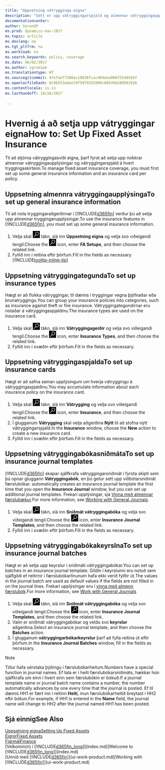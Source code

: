 ```yaml
---
title: "Uppsetning vátrygginga eigna"
description: "Sett er upp vátryggingarspjald og almennar vátryggingaupplýsingar til að stjórna vátryggingasviði eigna."
documentationcenter: 
author: SorenGP
ms.prod: dynamics-nav-2017
ms.topic: article
ms.devlang: na
ms.tgt_pltfrm: na
ms.workload: na
ms.search.keywords: policy, coverage
ms.date: 06/02/2017
ms.author: sgroespe
ms.translationtype: HT
ms.sourcegitcommit: 4fefaef7380ac10836fcac404eea006f55d8556f
ms.openlocfilehash: 0c0b553adee7df5979352999c60549b280501926
ms.contentlocale: is-is
ms.lasthandoff: 10/16/2017

---
```

# <a name="how-to-set-up-fixed-asset-insurance"></a><span data-ttu-id="5e365-103">Hvernig á að setja upp vátryggingar eigna</span><span class="sxs-lookup"><span data-stu-id="5e365-103">How to: Set Up Fixed Asset Insurance</span></span>
<span data-ttu-id="5e365-104">Til að stjórna vátryggingasviði eigna, þarf fyrst að setja upp nokkrar almennar vátryggingaupplýsingar og vátryggingarspjald á hvert tryggingaskírteini.</span><span class="sxs-lookup"><span data-stu-id="5e365-104">To manage fixed asset insurance coverage, you must first set up some general insurance information and an insurance card per policy.</span></span>

## <a name="to-set-up-general-insurance-information"></a><span data-ttu-id="5e365-105">Uppsetning almennra vátryggingaupplýsinga</span><span class="sxs-lookup"><span data-stu-id="5e365-105">To set up general insurance information</span></span>
<span data-ttu-id="5e365-106">Til að nota tryggingaraðgerðirnar í [!INCLUDE[d365fin](includes/d365fin_md.md)] verður þú að setja upp almennar tryggingarupplýsingar.</span><span class="sxs-lookup"><span data-stu-id="5e365-106">To use the insurance features in [!INCLUDE[d365fin](includes/d365fin_md.md)], you must set up some general insurance information.</span></span>  

1. <span data-ttu-id="5e365-107">Velja skal ![Leit að síðu eða skýrslu](media/ui-search/search_small.png "Leit að síðu eða skýrslu táknið") tákn, slá inn **Uppsetning eigna** og velja svo viðeigandi tengil.</span><span class="sxs-lookup"><span data-stu-id="5e365-107">Choose the ![Search for Page or Report](media/ui-search/search_small.png "Search for Page or Report icon") icon, enter **FA Setups**, and then choose the related link.</span></span>  
2. <span data-ttu-id="5e365-108">Fyllið inn í reitina eftir þörfum.</span><span class="sxs-lookup"><span data-stu-id="5e365-108">Fill in the fields as necessary.</span></span> [!INCLUDE[tooltip-inline-tip](includes/tooltip-inline-tip_md.md)]  

## <a name="to-set-up-insurance-types"></a><span data-ttu-id="5e365-109">Uppsetning vátryggingategunda</span><span class="sxs-lookup"><span data-stu-id="5e365-109">To set up insurance types</span></span>
<span data-ttu-id="5e365-110">Hægt er að flokka vátryggingar, til dæmis í tryggingar vegna þjófnaðar eða brunatryggingu.</span><span class="sxs-lookup"><span data-stu-id="5e365-110">You can group your insurance policies into categories, such as insurance against theft or fire insurance.</span></span> <span data-ttu-id="5e365-111">Vátryggingategundirnar eru notaðar á vátryggingaspjaldinu.</span><span class="sxs-lookup"><span data-stu-id="5e365-111">The insurance types are used on the insurance card.</span></span>

1. <span data-ttu-id="5e365-112">Velja skal ![Leit að síðu eða skýrslu](media/ui-search/search_small.png "Leit að síðu eða skýrslu táknið") tákn, slá inn **Vátryggingagerðir** og velja svo viðeigandi tengil.</span><span class="sxs-lookup"><span data-stu-id="5e365-112">Choose the ![Search for Page or Report](media/ui-search/search_small.png "Search for Page or Report icon") icon, enter **Insurance Types**, and then choose the related link.</span></span>  
2. <span data-ttu-id="5e365-113">Fyllið inn í svæðin eftir þörfum.</span><span class="sxs-lookup"><span data-stu-id="5e365-113">Fill in the fields as necessary.</span></span>

## <a name="to-set-up-insurance-cards"></a><span data-ttu-id="5e365-114">Uppsetning vátryggingaspjalda</span><span class="sxs-lookup"><span data-stu-id="5e365-114">To set up insurance cards</span></span>
<span data-ttu-id="5e365-115">Hægt er að safna saman upplýsingum um hverja vátryggingu á vátryggingaspjaldinu.</span><span class="sxs-lookup"><span data-stu-id="5e365-115">You may accumulate information about each insurance policy on the insurance card.</span></span>  

1. <span data-ttu-id="5e365-116">Velja skal ![Leit að síðu eða skýrslu](media/ui-search/search_small.png "Leit að síðu eða skýrslu táknið") tákn, slá inn **Vátrygging** og velja svo viðeigandi tengil.</span><span class="sxs-lookup"><span data-stu-id="5e365-116">Choose the ![Search for Page or Report](media/ui-search/search_small.png "Search for Page or Report icon") icon, enter **Insurance**, and then choose the related link.</span></span>  
2. <span data-ttu-id="5e365-117">Í glugganum **Vátrygging** skal velja aðgerðina **Nýtt** til að stofna nýtt vátryggingarspjald.</span><span class="sxs-lookup"><span data-stu-id="5e365-117">In the **Insurance** window, choose the **New** action to create a  new insurance card.</span></span>  
3. <span data-ttu-id="5e365-118">Fyllið inn í svæðin eftir þörfum.</span><span class="sxs-lookup"><span data-stu-id="5e365-118">Fill in the fields as necessary.</span></span>

## <a name="to-set-up-insurance-journal-templates"></a><span data-ttu-id="5e365-119">Uppsetning vátryggingabókasniðmáta</span><span class="sxs-lookup"><span data-stu-id="5e365-119">To set up insurance journal templates</span></span>
[!INCLUDE[d365fin](includes/d365fin_md.md)]<span data-ttu-id="5e365-120"> skapar sjálfkrafa vátryggingarsniðmát í fyrsta skipti sem þú opnar gluggann **Vátryggingabók**, en þú getur sett upp viðbótarsniðmát færslubókar.</span><span class="sxs-lookup"><span data-stu-id="5e365-120"> automatically creates an insurance journal template the first time that you open the **Insurance Journal** window, but you can set up additional journal templates.</span></span> <span data-ttu-id="5e365-121">Frekari upplýsingar, sjá [Vinna með almennar færslubækur](ui-work-general-journals.md).</span><span class="sxs-lookup"><span data-stu-id="5e365-121">For more information, see [Working with General Journals](ui-work-general-journals.md).</span></span>  

1. <span data-ttu-id="5e365-122">Velja skal ![Leit að síðu eða skýrslu](media/ui-search/search_small.png "Leit að síðu eða skýrslu táknið") tákn, slá inn **Sniðmát vátryggingabóka** og velja svo viðeigandi tengil.</span><span class="sxs-lookup"><span data-stu-id="5e365-122">Choose the ![Search for Page or Report](media/ui-search/search_small.png "Search for Page or Report icon") icon, enter **Insurance Journal Templates**, and then choose the related link.</span></span>  
2. <span data-ttu-id="5e365-123">Fyllið inn í svæðin eftir þörfum.</span><span class="sxs-lookup"><span data-stu-id="5e365-123">Fill in the fields as necessary.</span></span>

## <a name="to-set-up-insurance-journal-batches"></a><span data-ttu-id="5e365-124">Uppsetning vátryggingabókakeyrslna</span><span class="sxs-lookup"><span data-stu-id="5e365-124">To set up insurance journal batches</span></span>
<span data-ttu-id="5e365-125">Hægt er að setja upp keyrslur í sniðmáti vátryggingabókar.</span><span class="sxs-lookup"><span data-stu-id="5e365-125">You can set up batches in an insurance journal template.</span></span> <span data-ttu-id="5e365-126">Gildin í keyrslunni eru notuð sem sjálfgildi ef reitirnir í færslubókarlínunum hafa ekki verið fylltir út.</span><span class="sxs-lookup"><span data-stu-id="5e365-126">The values in the journal batch are used as default values if the fields are not filled in on the journal lines.</span></span> <span data-ttu-id="5e365-127">Frekari upplýsingar eru í [vinna með almenn færslubók](ui-work-general-journals.md).</span><span class="sxs-lookup"><span data-stu-id="5e365-127">For more information, see [Work with General Journals](ui-work-general-journals.md)</span></span>  

1. <span data-ttu-id="5e365-128">Velja skal ![Leit að síðu eða skýrslu](media/ui-search/search_small.png "Leit að síðu eða skýrslu táknið") tákn, slá inn **Sniðmát vátryggingabóka** og velja svo viðeigandi tengil.</span><span class="sxs-lookup"><span data-stu-id="5e365-128">Choose the ![Search for Page or Report](media/ui-search/search_small.png "Search for Page or Report icon") icon, enter **Insurance Journal Templates**, and then choose the related link.</span></span>  
2. <span data-ttu-id="5e365-129">Valin er sniðmát vátryggingabókar og veldu svo **keyrslur** aðgerðina.</span><span class="sxs-lookup"><span data-stu-id="5e365-129">Select an insurance journal template, and then choose the **Batches** action.</span></span>
3. <span data-ttu-id="5e365-130">Í glugganum **vátryggingarbókarkeyrslur** þarf að fylla reitina út eftir þörfum.</span><span class="sxs-lookup"><span data-stu-id="5e365-130">In the **Insurance Journal Batches** window, fill in the fields as necessary.</span></span>

> [!NOTE]  
>   <span data-ttu-id="5e365-131">Tölur hafa sérstaka þýðingu í færslubókarheitum.</span><span class="sxs-lookup"><span data-stu-id="5e365-131">Numbers have a special function in journal names.</span></span> <span data-ttu-id="5e365-132">Ef tala er í heiti færslubókarsniðmáts, hækkar hún sjálfkrafa um einn í hvert sinn sem færslubókin er bókuð.</span><span class="sxs-lookup"><span data-stu-id="5e365-132">If a journal template name or journal batch name contains a number, the number automatically advances by one every time that the journal is posted.</span></span> <span data-ttu-id="5e365-133">Ef til dæmis HH1 er fært inn í reitinn **Heiti**, mun færslubókarheitið breytast í HH2 eftir bókun.</span><span class="sxs-lookup"><span data-stu-id="5e365-133">For example, if HH1 is entered in the **Name** field, the journal name will change to HH2 after the journal named HH1 has been posted.</span></span>

## <a name="see-also"></a><span data-ttu-id="5e365-134">Sjá einnig</span><span class="sxs-lookup"><span data-stu-id="5e365-134">See Also</span></span>
[<span data-ttu-id="5e365-135">Uppsetning eigna</span><span class="sxs-lookup"><span data-stu-id="5e365-135">Setting Up Fixed Assets</span></span>](fa-setup.md)  
[<span data-ttu-id="5e365-136">Eignir</span><span class="sxs-lookup"><span data-stu-id="5e365-136">Fixed Assets</span></span>](fa-manage.md)  
[<span data-ttu-id="5e365-137">Fjármál</span><span class="sxs-lookup"><span data-stu-id="5e365-137">Finance</span></span>](finance.md)  
<span data-ttu-id="5e365-138">[Velkomin(n) í [!INCLUDE[d365fin_long](includes/d365fin_long_md.md)]](index.md)</span><span class="sxs-lookup"><span data-stu-id="5e365-138">[Welcome to [!INCLUDE[d365fin_long](includes/d365fin_long_md.md)]](index.md)</span></span>  
<span data-ttu-id="5e365-139">[Unnið með [!INCLUDE[d365fin](includes/d365fin_md.md)]](ui-work-product.md)</span><span class="sxs-lookup"><span data-stu-id="5e365-139">[Working with [!INCLUDE[d365fin](includes/d365fin_md.md)]](ui-work-product.md)</span></span>

